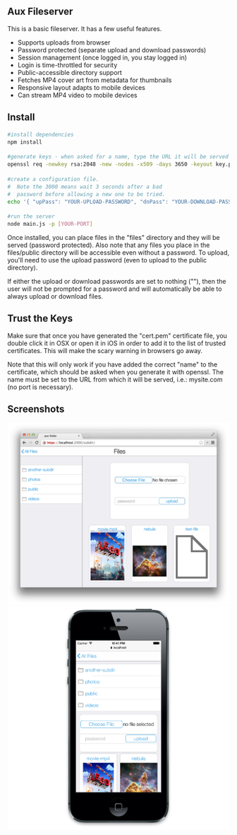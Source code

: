## Aux Fileserver

This is a basic fileserver. It has a few useful features.

 * Supports uploads from browser
 * Password protected (separate upload and download passwords)
 * Session management (once logged in, you stay logged in)
 * Login is time-throttled for security
 * Public-accessible directory support
 * Fetches MP4 cover art from metadata for thumbnails
 * Responsive layout adapts to mobile devices
 * Can stream MP4 video to mobile devices

## Install

```sh
#install dependencies
npm install

#generate keys - when asked for a name, type the URL it will be served from
openssl req -newkey rsa:2048 -new -nodes -x509 -days 3650 -keyout key.pem -out cert.pem

#create a configuration file.
#  Note the 3000 means wait 3 seconds after a bad
#  password before allowing a new one to be tried.
echo '{ "upPass": "YOUR-UPLOAD-PASSWORD", "dnPass": "YOUR-DOWNLOAD-PASSWORD", "sessionSalt": "randomCharacters", "login-throttle": 3000 }' >> config.json

#run the server
node main.js -p [YOUR-PORT]
```

Once installed, you can place files in the "files" directory and they will be served (password protected). Also note that any files you place in the files/public directory will be accessible even without a password. To upload, you'll need to use the upload password (even to upload to the public directory).

If either the upload or download passwords are set to nothing (""), then the user will not be prompted for a password and will automatically be able to always upload or download files.  

## Trust the Keys
Make sure that once you have generated the "cert.pem" certificate file, you double click it in OSX or open it in iOS in order to add it to the list of trusted certificates. This will make the scary warning in browsers go away.

Note that this will only work if you have added the correct "name" to the certificate, which should be asked when you generate it with openssl. The name must be set to the URL from which it will be served, i.e.: mysite.com (no port is necessary).

## Screenshots

![desktop](/screenshots/desktop.png "Desktop") ![mobile](/screenshots/mobile.png "Mobile")
